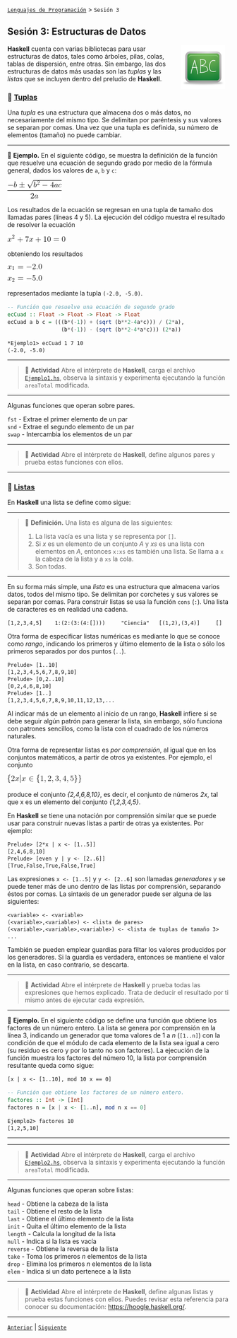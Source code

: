 [`Lenguajes de Programación`](../README.md) > `Sesión 3`

## Sesión 3: Estructuras de Datos

<img src="../imagenes/pizarron.png" align="right" height="100" width="100" hspace="10">

__Haskell__ cuenta con varias bibliotecas para usar estructuras de datos, tales como árboles, pilas, colas, tablas de
dispersión, entre otras. Sin embargo, las dos estructuras de datos más usadas son las *tuplas* y las *listas* que se
incluyen dentro del preludio de __Haskell__.

### :dart: <ins>Tuplas</ins>

Una *tupla* es una estructura que almacena dos o más datos, no necesariamente del mismo tipo. Se delimitan por 
paréntesis y sus valores se separan por comas. Una vez que una tupla es definida, su número de elementos (tamaño) no
puede cambiar.

---

:pencil: **Ejemplo.** En el siguiente código, se muestra la definición de la función que resuelve una ecuación de segundo grado
por medio de la fórmula general, dados los valores de `a`, `b` y `c`:

![imagen](imagenes/imagen1.gif)

Los resultados de la ecuación se regresan en una tupla de tamaño dos llamadas pares (líneas 4 y 5). La ejecución del
código muestra el resultado de resolver la ecuación

![imagen](imagenes/imagen2.gif)

obteniendo los resultados

![imagen](imagenes/imagen3.gif)

representados mediante la tupla `(-2.0, -5.0)`.

```haskell
-- Función que resuelve una ecuación de segundo grado
ecCuad :: Float -> Float -> Float -> Float
ecCuad a b c = (((b*(-1)) + (sqrt (b**2-4a*c))) / (2*a),
                 (b*(-1)) - (sqrt (b**2-4*a*c))) (2*a))
```

```
*Ejemplo1> ecCuad 1 7 10
(-2.0, -5.0)
```

---

> :rocket: **Actividad**
Abre el intérprete de __Haskell__, carga el archivo [`Ejemplo1.hs`](codigos/Ejemplo1.hs), observa la sintaxis y 
experimenta ejecutando la función `areaTotal` modificada.

---

Algunas funciones que operan sobre pares.

`fst` - Extrae el primer elemento de un par   
`snd` - Extrae el segundo elemento de un par   
`swap` - Intercambia los elementos de un par

---

> :rocket: **Actividad**
Abre el intérprete de __Haskell__, define algunos pares y prueba estas funciones con ellos.

---

### :dart: <ins>Listas</ins>

En __Haskell__ una lista se define como sigue:

---

> :green_book: **Definición.** Una lista es alguna de las siguientes:   
> 1. La lista vacía es una lista y se representa por `[]`.
> 1. Si *x* es un elemento de un conjunto *A* y *xs* es una lista con elementos en *A*, entonces `x:xs` es también una 
lista. Se llama a `x` la cabeza de la lista y a `xs` la cola.
> 1. Son todas.

---

En su forma más simple, una *lista* es una estructura que almacena varios datos, todos del mismo tipo. Se delimitan por
corchetes y sus valores se separan por comas. Para construir listas se usa la función `cons` (`:`). Una lista de 
caracteres es en realidad una cadena.

```
[1,2,3,4,5]    1:(2:(3:(4:[])))     "Ciencia"   [(1,2),(3,4)]     []
```

Otra forma de especificar listas numéricas es mediante lo que se conoce como *rango*, indicando los primeros y último
elemento de la lista o sólo los primeros separados por dos puntos (`..`).

```
Prelude> [1..10]
[1,2,3,4,5,6,7,8,9,10]
Prelude> [0,2..10]
[0,2,4,6,8,10]
Prelude> [1..]
[1,2,3,4,5,6,7,8,9,10,11,12,13,...
```

Al indicar más de un elemento al inicio de un rango, __Haskell__ infiere si se debe seguir algún patrón para generar la
lista, sin embargo, sólo funciona con patrones sencillos, como la lista con el cuadrado de los números naturales.

Otra forma de representar listas es *por comprensión*, al igual que en los conjuntos matemáticos, a partir de otros ya
existentes. Por ejemplo, el conjunto

![imagenes](imagenes/imagen4.gif)

produce el conjunto *{2,4,6,8,10}*, es decir, el conjunto de números *2x*, tal que x es un elemento del conjunto 
*{1,2,3,4,5}*.

En __Haskell__ se tiene una notación por comprensión similar que se puede usar para construir nuevas listas a partir de 
otras ya existentes. Por ejemplo:

```
Prelude> [2*x | x <- [1..5]]
[2,4,6,8,10]
Prelude> [even y | y <- [2..6]]
[True,False,True,False,True]
```

Las expresiones `x <- [1..5]` y `y <- [2..6]` son llamadas *generadores* y se puede tener más de uno dentro de las 
listas por comprensión, separando éstos por comas. La sintaxis de un generador puede ser alguna de las siguientes:

```
<variable> <- <variable>
(<variable>,<variable>) <- <lista de pares>
(<variable>,<variable>,<variable>) <- <lista de tuplas de tamaño 3>
...
```

También se pueden emplear guardias para filtar los valores producidos por los generadores. Si la guardia es verdadera,
entonces se mantiene el valor en la lista, en caso contrario, se descarta.

---

> :rocket: **Actividad**
Abre el intérprete de __Haskell__ y prueba todas las expresiones que hemos explicado. Trata de deducir el resultado por
ti mismo antes de ejecutar cada expresión.

---

:pencil: **Ejemplo.** En el siguiente código se define una función que obtiene los factores de un número entero. 
La lista se genera por comprensión en la línea 3, indicando un generador que toma valores de 1 a *n* (`[1..n]`) con la
condición de que el módulo de cada elemento de la lista sea igual a cero (su residuo es cero y por lo tanto no son
factores). La ejecución de la función muestra los factores del número 10, la lista por comprensión resultante queda
como sigue:

```
[x | x <- [1..10], mod 10 x == 0]
```

```haskell
-- Función que obtiene los factores de un número entero.
factores :: Int -> [Int]
factores n = [x | x <- [1..n], mod n x == 0]
```

```
Ejemplo2> factores 10
[1,2,5,10]
```

---

---

> :rocket: **Actividad**
Abre el intérprete de __Haskell__, carga el archivo [`Ejemplo2.hs`](codigos/Ejemplo2.hs), observa la sintaxis y 
experimenta ejecutando la función `areaTotal` modificada.

---

Algunas funciones que operan sobre listas:

`head` - Obtiene la cabeza de la lista   
`tail` - Obtiene el resto de la lista   
`last` - Obtiene el último elemento de la lista   
`init` - Quita el último elemento de la lista   
`length` - Calcula la longitud de la lista   
`null` - Indica si la lista es vacía   
`reverse` - Obtiene la reversa de la lista   
`take` - Toma los primeros *n* elementos de la lista   
`drop` - Elimina los primeros *n* elementos de la lista   
`elem` - Indica si un dato pertenece a la lista    

--- 

> :rocket: **Actividad**
Abre el intérprete de __Haskell__, define algunas listas y prueba estas funciones con ellos. Puedes revisar esta
referencia para conocer su documentación: https://hoogle.haskell.org/.

---

[`Anterior`](../sesion02/README.md) | [`Siguiente`](../sesion04/README.md)